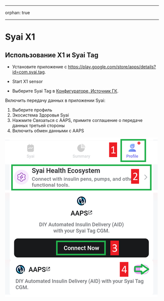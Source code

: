 - - -
orphan: true
- - -

# Syai X1


## Использование X1 и Syai Tag

-   Установите приложение с <https://play.google.com/store/apps/details?id=com.syai.tag>.

-   Start X1 sensor

- Выберите Syai Tag в [Конфигураторе, Источник ГК](#Config-Builder-bg-source).

Включить передачу данных в приложении Syai:

1. Выберите профиль
2. Экосистема Здоровья Syai
3. Нажмите Связаться с AAPS, примите соглашение о передаче данных третьей стороны
4. Включить обмен данными с AAPS

![Syai](../images/Syai.png)
